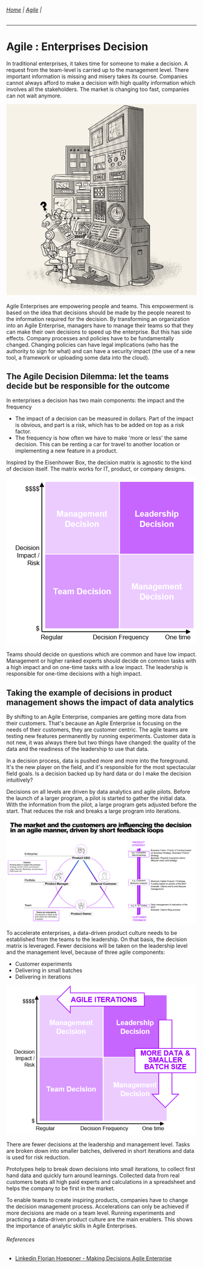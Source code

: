 ###### [Home](https://github.com/RyKaj/Documentation/blob/master/README.md) | [Agile](https://github.com/RyKaj/Documentation/tree/master/Agile/README.md) |
------------

Agile : Enterprises Decision 
============================


In traditional enterprises, it takes time for someone to make a decision. A request from the team-level is carried up to the management level. There important information is missing and misery takes its course. Companies cannot always afford to make a decision with high quality information which involves all the stakeholders. The market is changing too fast, companies can not wait anymore.

<img src="./attachments/463530567.jpg" alt="">

Agile Enterprises are empowering people and teams. This empowerment is based on the idea that decisions should be made by the people nearest to the information required for the decision. By transforming an organization into an Agile Enterprise, managers have to manage their teams so that they can make their own decisions to speed up the enterprise. But this has side effects. Company processes and policies have to be fundamentally changed. Changing policies can have legal implications (who has the authority to sign for what) and can have a security impact (the use of a new tool, a framework or uploading some data into the cloud).

The Agile Decision Dilemma: let the teams decide but be responsible for the outcome
-------------------------------------------------------------------------------------

In enterprises a decision has two main components: the impact and the
frequency

-   The impact of a decision can be measured in dollars. Part of the impact is obvious, and part is a risk, which has to be added on top     as a risk factor. 
-   The frequency is how often we have to make 'more or less' the same decision. This can be renting a car for travel to another location     or implementing a new feature in a product.

Inspired by the Eisenhower Box, the decision matrix is agnostic to the kind of decision itself. The matrix works for IT, product, or company designs.

<img src="./attachments/463530564.png" alt="">

Teams should decide on questions which are common and have low impact. Management or higher ranked experts should decide on common tasks with a high impact and on one-time tasks with a low impact. The leadership is responsible for one-time decisions with a high impact.

Taking the example of decisions in product management shows the impact of data analytics
----------------------------------------------------------------------------------------

By shifting to an Agile Enterprise, companies are getting more data from their customers. That's because an Agile Enterprise is focusing on the needs of their customers, they are customer centric. The agile teams are testing new features permanently by running experiments. Customer data is not new, it was always there but two things have changed: the quality of the data and the readiness of the leadership to use that data. 

In a decision process, data is pushed more and more into the foreground. It's the new player on the field, and it's responsible for the most spectacular field goals. Is a decision backed up by hard data or do I make the decision intuitively?

Decisions on all levels are driven by data analytics and agile pilots. Before the launch of a larger program, a pilot is started to gather the initial data. With the information from the pilot, a large program gets adjusted before the start. That reduces the risk and breaks a large program into iterations.

<img src="./attachments/463530565.png" alt="">

To accelerate enterprises, a data-driven product culture needs to be established from the teams to the leadership. On that basis, the decision matrix is leveraged. Fewer decisions will be taken on the leadership level and the management level, because of three agile components:

-   Customer experiments
-   Delivering in small batches
-   Delivering in iterations

<img src="./attachments/463530566.png" alt="">

There are fewer decisions at the leadership and management level. Tasks are broken down into smaller batches, delivered in short iterations and data is used for risk reduction.

Prototypes help to break down decisions into small iterations, to collect first hand data and quickly turn around learnings. Collected data from real customers beats all high paid experts and calculations in a spreadsheet and helps the company to be first in the market.

To enable teams to create inspiring products, companies have to change the decision management process. Accelerations can only be achieved if more decisions are made on a team level. Running experiments and practicing a data-driven product culture are the main enablers. This shows the importance of analytic skills in Agile Enterprises. 

###### References

-   [Linkedin Florian Hoeppner - Making Decisions Agile Enterprise](https://www.linkedin.com/pulse/making-decisions-agile-enterprise-florian-hoeppner/)



